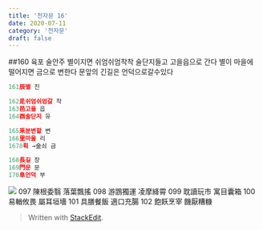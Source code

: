 ```yaml
---
title: '천자문 16'
date: 2020-07-11
category: '천자문'
draft: false
---
```

##160 육포 술안주
별이지면
쉬엄쉬엄착착 술단지들고 고을읍으로 간다
별이 마을에 떨어지면 금으로 변한다
문앞의 긴길은 언덕으로갈수있다
```js
161辰별 진

162辵쉬엄쉬엄갈 착
163邑고을 읍
164酉술단지 유

165釆분변할 변
166里마을 리
1678획 →金쇠 금

168長길 장
169門문 문
170阜언덕 부
```
![](https://i.ibb.co/F4RCvqP/2020-07-11-2-49-26.png)
097 陳根委翳 落葉飄搖 098 游鵾獨運 凌摩絳霄 
099 耽讀玩市 寓目囊箱 100 易輶攸畏 屬耳垣墻 
101 具膳餐飯 適口充腸 102 飽飫烹宰 饑厭糟糠

> Written with [StackEdit](https://stackedit.io/).
<!--stackedit_data:
eyJoaXN0b3J5IjpbMTk3MTA5MDQwLDY0Nzk4MDAzMSwtMjE4MT
kyNTgyLDUzNzM2NTE0MSwtMTExODMxNTMyMiwzMDQ2OTgzOTcs
LTIwMjkzMTg4MzYsLTU5MTU1MzY3OSwtNTk4OTg1MDAxXX0=
-->